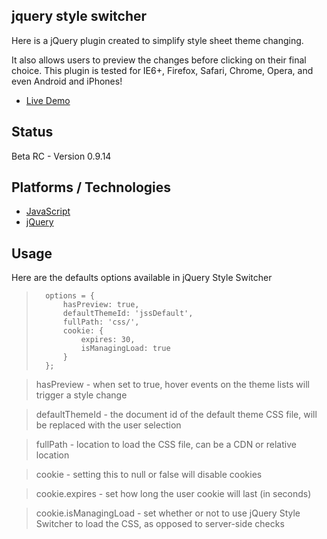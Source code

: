 ## jquery style switcher

Here is a jQuery plugin created to simplify style sheet theme changing.

It also allows users to preview the changes before clicking on their final choice. This plugin is tested for IE6+, Firefox, Safari, Chrome, Opera, and even Android and iPhones! 

* [Live Demo](http://camsjams.github.io/jquery-style-switcher/tests/)

## Status
Beta RC - Version 0.9.14

## Platforms / Technologies
* [JavaScript](http://en.wikipedia.org/wiki/JavaScript)
* [jQuery](http://api.jquery.com/)

## Usage

Here are the defaults options available in jQuery Style Switcher
>  		options = {
>  			hasPreview: true,
>			defaultThemeId: 'jssDefault',
>			fullPath: 'css/',
>			cookie: {
>				expires: 30,
>				isManagingLoad: true
>			}
>  		};

> hasPreview - when set to true, hover events on the theme lists will trigger a style change

> defaultThemeId - the document id of the default theme CSS file, will be replaced with the user selection

> fullPath - location to load the CSS file, can be a CDN or relative location

> cookie - setting this to null or false will disable cookies

> cookie.expires - set how long the user cookie will last (in seconds)

> cookie.isManagingLoad - set whether or not to use jQuery Style Switcher to load the CSS, as opposed to server-side checks

